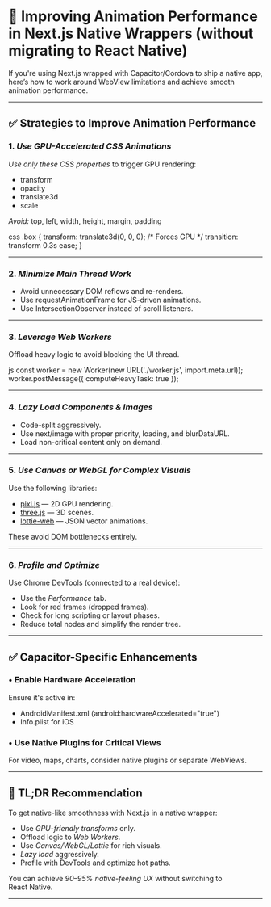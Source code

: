 # 🚀 Improving Animation Performance in Next.js Native Wrappers (without migrating to React Native)

If you're using Next.js wrapped with Capacitor/Cordova to ship a native app, here’s how to work around WebView limitations and achieve smooth animation performance.

---

## ✅ Strategies to Improve Animation Performance

### 1. *Use GPU-Accelerated CSS Animations*

*Use only these CSS properties* to trigger GPU rendering:
- transform
- opacity
- translate3d
- scale

*Avoid:* top, left, width, height, margin, padding

css
.box {
  transform: translate3d(0, 0, 0); /* Forces GPU */
  transition: transform 0.3s ease;
}


---

### 2. *Minimize Main Thread Work*

- Avoid unnecessary DOM reflows and re-renders.
- Use requestAnimationFrame for JS-driven animations.
- Use IntersectionObserver instead of scroll listeners.

---

### 3. *Leverage Web Workers*

Offload heavy logic to avoid blocking the UI thread.

js
const worker = new Worker(new URL('./worker.js', import.meta.url));
worker.postMessage({ computeHeavyTask: true });


---

### 4. *Lazy Load Components & Images*

- Code-split aggressively.
- Use next/image with proper priority, loading, and blurDataURL.
- Load non-critical content only on demand.

---

### 5. *Use Canvas or WebGL for Complex Visuals*

Use the following libraries:
- [pixi.js](https://www.pixijs.com/) — 2D GPU rendering.
- [three.js](https://threejs.org/) — 3D scenes.
- [lottie-web](https://github.com/airbnb/lottie-web) — JSON vector animations.

These avoid DOM bottlenecks entirely.

---

### 6. *Profile and Optimize*

Use Chrome DevTools (connected to a real device):

- Use the *Performance* tab.
- Look for red frames (dropped frames).
- Check for long scripting or layout phases.
- Reduce total nodes and simplify the render tree.

---

## ✅ Capacitor-Specific Enhancements

### • Enable Hardware Acceleration
Ensure it's active in:
- AndroidManifest.xml (android:hardwareAccelerated="true")
- Info.plist for iOS

### • Use Native Plugins for Critical Views
For video, maps, charts, consider native plugins or separate WebViews.

---

## 🧠 TL;DR Recommendation

To get native-like smoothness with Next.js in a native wrapper:

- Use *GPU-friendly transforms* only.
- Offload logic to *Web Workers*.
- Use *Canvas/WebGL/Lottie* for rich visuals.
- *Lazy load* aggressively.
- Profile with DevTools and optimize hot paths.

You can achieve *90–95% native-feeling UX* without switching to React Native.

---
